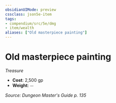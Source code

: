 ```yaml
---
obsidianUIMode: preview
cssclass: json5e-item
tags:
- compendium/src/5e/dmg
- item/wealth
aliases: ["Old masterpiece painting"]
---
```

# Old masterpiece painting
*Treasure*  

- **Cost**: 2,500 gp
- **Weight**: ⏤

*Source: Dungeon Master's Guide p. 135*
